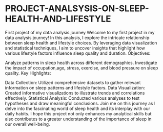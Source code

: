 # PROJECT-ANALSYSIS-ON-SLEEP-HEALTH-AND-LIFESTYLE

First project of my data analysis journey 
Welcome to my first project in my data analysis journey! In this analysis, I explore the intricate relationship between sleep health and lifestyle choices. By leveraging data visualization and statistical techniques, I aim to uncover insights that highlight how various lifestyle factors influence sleep quality and duration.
Objectives:   

Analyze patterns in sleep health across different demographics.
Investigate the impact of occupation,age, stress, exercise, and blood pressure on sleep quality.
Key Highlights:   

Data Collection: Utilized comprehensive datasets to gather relevant information on sleep patterns and lifestyle factors.
Data Visualization: Created informative visualizations to illustrate trends and correlations effectively.
Statistical Analysis: Conducted various analyses to test hypotheses and draw meaningful conclusions.
Join me on this journey as I delve into the fascinating world of sleep health and its interplay with our daily habits. I hope this project not only enhances my analytical skills but also contributes to a greater understanding of the importance of sleep in our overall well-being.
